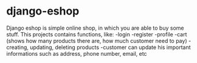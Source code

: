 # django-eshop
Django eshop is simple online shop, in which you are able to buy some stuff. 
This projects contains functions, like: 
 -login
 -register
 -profile
 -cart (shows how many products there are, how much customer need to pay)
 -creating, updating, deleting products
 -customer can update his important informations such as address, phone number, email, etc

